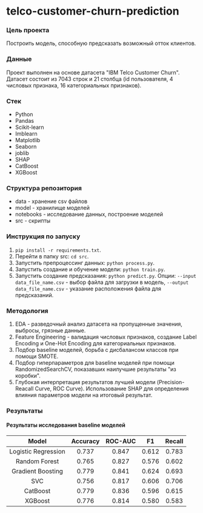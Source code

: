# telco-customer-churn-prediction

### Цель проекта
Построить модель, способную предсказать возможный отток клиентов.

### Данные
Проект выполнен на основе датасета "IBM Telco Customer Churn". Датасет состоит из 7043 строк и 21 столбца (id пользователя, 4 числовых признака, 16 категориальных признаков).

### Стек
- Python
- Pandas
- Scikit-learn
- Imblearn
- Matplotlib
- Seaborn
- joblib
- SHAP
- CatBoost
- XGBoost

### Структура репозитория
- data - хранение csv файлов
- model - хранилище моделей
- notebooks - исследование данных, построение моделей
- src - скрипты

### Инструкция по запуску
1) ```pip install -r requirements.txt```.
2) Перейти в папку src: ```cd src```.
3) Запустить препроцессинг данных: ```python process.py```.
4) Запустить создание и обучение модели: ```python train.py```.
5) Запустить создание предсказания: ```python predict.py```. Опции: ```--input data_file_name.csv``` - выбор файла для загрузки в модель, ```--output data_file_name.csv``` - указание расположения файла для предсказаний.

### Методология
1) EDA - разведочный анализ датасета на пропущенные значения, выбросы, грязные данные.
2) Feature Engineering - валидация числовых признаков, создание Label Encoding и One-Hot Encoding для категориальных признаков.
3) Подбор baseline моделей, борьба с дисбалансом классов при помощи SMOTE.
4) Подбор гиперпараметров для baseline моделей при помощи RandomizedSearchCV, показавших наилучшие результаты "из коробки".
5) Глубокая интерпретация результатов лучшей модели (Precision-Reacall Curve, ROC Curve). Использование SHAP для определения влияния параметров модели на итоговый результат.

### Результаты
#### Результаты исследования baseline моделей
| Model | Accuracy | ROC-AUC | F1 | Recall |
| :---: | :---: | :---: | :---: | :---: |
| Logistic Regression| 0.737 | 0.847 | 0.612 | 0.783 |
| Random Forest | 0.765 | 0.827 | 0.576 | 0.602 |
| Gradient Boosting | 0.779 | 0.841 | 0.624 | 0.693 |
| SVC | 0.756 | 0.817 | 0.606 | 0.706 |
| CatBoost | 0.779 | 0.836 | 0.596 | 0.615 |
| XGBoost | 0.776 | 0.814 | 0.580 | 0.583 |


